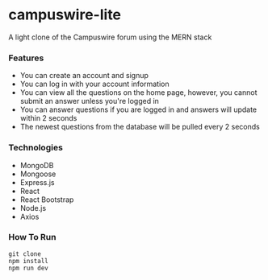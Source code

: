 # campuswire-lite

A light clone of the Campuswire forum using the MERN stack

### Features
- You can create an account and signup
- You can log in with your account information
- You can view all the questions on the home page, however, you cannot submit an answer unless you're logged in
- You can answer questions if you are logged in and answers will update within 2 seconds
- The newest questions from the database will be pulled every 2 seconds

### Technologies
- MongoDB
- Mongoose
- Express.js
- React
- React Bootstrap
- Node.js
- Axios

### How To Run
```
git clone
npm install
npm run dev
```
